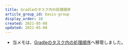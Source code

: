 ```yaml
---
title: Gradleのタスク内の処理順序
article_group_id: basis-group
display_order: 10
created: 2021-05-08
updated: 2021-05-08
---
```

- 当メモは、[Gradleのタスク内の処理順序](https://thinktwice.tech/it/gradle/processing_order_in_a_task/)へ移管しました。